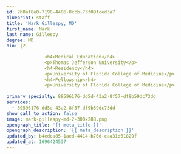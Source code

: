 ```yaml
---
id: 2b8af8e0-7190-4406-8ccb-73f09fced3a7
blueprint: staff
title: 'Mark Gillespy, MD'
first_name: Mark
last_name: Gillespy
degree: MD
bio: |2-

              <h4>Medical Education</h4>
              <p>Thomas Jefferson University</p>
              <h4>Residency</h4>
              <p>University of Florida College of Medicine</p>
              <h4>Fellowship</h4>
              <p>University of Florida College of Medicine</p>
          
primary_specialty: 89596176-dd5d-43a2-8f57-df9b59dc73dd
services:
  - 89596176-dd5d-43a2-8f57-df9b59dc73dd
show_call_to_action: false
image: mark-gillespy-md-2-300x288.png
opengraph_title: '{{ meta_title }}'
opengraph_description: '{{ meta_description }}'
updated_by: b4edca85-1aed-4414-b76d-caa31d61829f
updated_at: 1696424537
---
```

